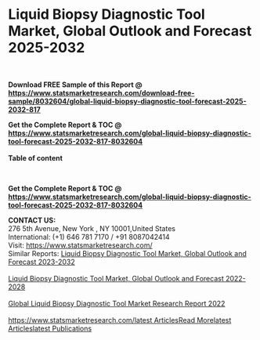 <h1>Liquid Biopsy Diagnostic Tool Market, Global Outlook and Forecast 2025-2032</h1><br/><p><strong>Download FREE Sample of this Report @ <a href="https://www.statsmarketresearch.com/download-free-sample/8032604/global-liquid-biopsy-diagnostic-tool-forecast-2025-2032-817">https://www.statsmarketresearch.com/download-free-sample/8032604/global-liquid-biopsy-diagnostic-tool-forecast-2025-2032-817</a></strong></p><div><b>Get the Complete Report & TOC @ <a href="https://www.statsmarketresearch.com/global-liquid-biopsy-diagnostic-tool-forecast-2025-2032-817-8032604">https://www.statsmarketresearch.com/global-liquid-biopsy-diagnostic-tool-forecast-2025-2032-817-8032604</a></b></div><br><b>Table of content</b><p><br><div><b>Get the Complete Report & TOC @ <a href="https://www.statsmarketresearch.com/global-liquid-biopsy-diagnostic-tool-forecast-2025-2032-817-8032604">https://www.statsmarketresearch.com/global-liquid-biopsy-diagnostic-tool-forecast-2025-2032-817-8032604</a></b></div></p> <b>CONTACT US:</b><br>276 5th Avenue, New York , NY 10001,United States<br>International: (+1) 646 781 7170 / +91 8087042414<br>Visit: <a href="https://www.statsmarketresearch.com/">https://www.statsmarketresearch.com/</a><br>Similar Reports: <a href="https://www.statsmarketresearch.com/global-liquid-biopsy-diagnostic-tool-forecast-2025-2032-817-8032604">Liquid Biopsy Diagnostic Tool Market, Global Outlook and Forecast 2023-2032</a><br/><br/><a href="https://www.statsmarketresearch.com/global-liquid-biopsy-diagnostic-tool-forecast-2025-2032-817-8032604">Liquid Biopsy Diagnostic Tool Market, Global Outlook and Forecast 2022-2028</a><br/><br/><a href="https://www.statsmarketresearch.com/global-liquid-biopsy-diagnostic-tool-forecast-2025-2032-817-8032604">Global Liquid Biopsy Diagnostic Tool Market Research Report 2022</a><br/><br/><a href="https://gyeongbokgung.com">https://www.statsmarketresearch.com/</a><a href="https://hallyeomaritime.com">latest Articles</a><a href="https://jingwansa.com">Read More</a><a href=https://nguoiviet.jp/">latest Articles</a><a href="https://www.intelmarketresearch.com/">latest Publications</a>
